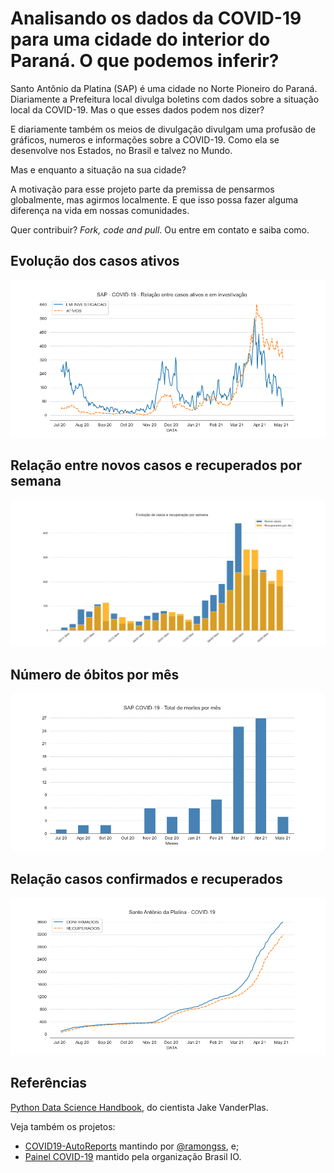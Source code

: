 # Analisando os dados da COVID-19 para uma cidade do interior do Paraná. O que podemos inferir?

Santo Antônio da Platina (SAP) é uma cidade no Norte Pioneiro do Paraná. Diariamente a Prefeitura local divulga boletins com dados sobre a situação local da COVID-19. Mas o que esses dados podem nos dizer?

E diariamente também os meios de divulgação divulgam uma profusão de gráficos, numeros e informações sobre a COVID-19.
Como ela se desenvolve nos Estados, no Brasil e talvez no Mundo.

Mas e enquanto a situação na sua cidade?

A motivação para esse projeto parte da premissa de pensarmos globalmente, mas agirmos localmente. E que isso possa fazer alguma diferença na vida em nossas comunidades.

Quer contribuir? *Fork, code and pull*. Ou entre em contato e saiba como.

## Evolução dos casos ativos

![alt text "Não conseguiu visualizar? Vá para a pasta data\charts"](data/charts/02-casos-ativos-e-investigacao.png)

## Relação entre novos casos e recuperados por semana

![alt text "Não conseguiu visualizar? Vá para a pasta data\charts"](data/charts/10-relacao-novos-casos-recuperados-semanal.png)

## Número de óbitos por mês

![alt text "Não conseguiu visualizar? Vá para a pasta  data\charts"](data/charts/09-evolucao-obitos-por-mes.png)

## Relação casos confirmados e recuperados

![alt text "Não conseguiu visualizar? Vá para a pasta  data\charts"](data/charts/05-relacao-confirmados-recuperados.png)

## Referências

[Python Data Science Handbook](https://jakevdp.github.io/PythonDataScienceHandbook/03.11-working-with-time-series.html), do cientista Jake VanderPlas.

Veja também os projetos:
- [COVID19-AutoReports](https://github.com/ramongss/COVID19-AutoReports) mantindo por [@ramongss](https://github.com/ramongss), e;
- [Painel COVID-19](https://brasil.io/covid19/) mantido pela organização Brasil IO.
